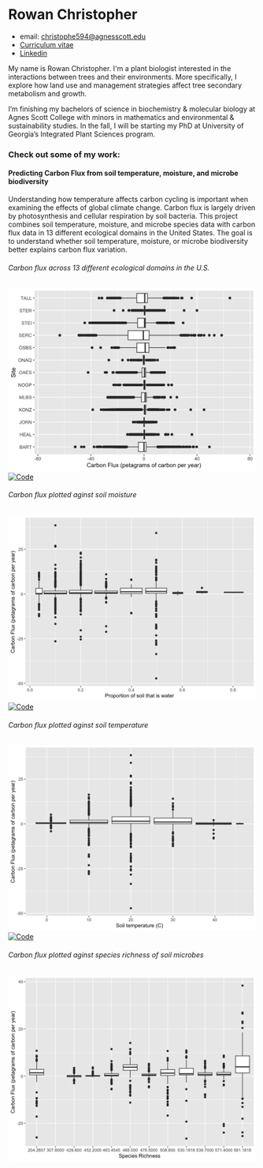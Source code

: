 
# Rowan Christopher

- email: christophe594@agnesscott.edu
- [Curriculum vitae](https://docs.google.com/document/d/e/2PACX-1vQFZZUeQjRPlOBQTw6wRg2VwQsdFJSkKhhE_PMpOVteWB2jdQFH0WED4i_VRZHMAMOGoig1dkNvxEeq/pub)
- [Linkedin](https://www.linkedin.com/in/rowan-christopher-50b441231)

My name is Rowan Christopher. I'm a plant biologist interested in the interactions between trees and their environments. More specifically, I explore how land use and management strategies affect tree secondary metabolism and growth. 

I’m finishing my bachelors of science in biochemistry & molecular biology at Agnes Scott College with minors in mathematics and environmental & sustainability studies. In the fall, I will be starting my PhD at University of Georgia’s Integrated Plant Sciences program. 

### Check out some of my work:

#### Predicting Carbon Flux from soil temperature, moisture, and microbe biodiversity

Understanding how temperature affects carbon cycling is important when examining the effects of global climate change. 
Carbon flux is largely driven by photosynthesis and cellular respiration by soil bacteria. 
This project combines soil temperature, moisture, and microbe species data with carbon flux data in 13 different ecological domains in the United States. 
The goal is to understand whether soil temperature, moisture, or microbe biodiversity better explains carbon flux variation. 

###### Carbon flux across 13 different ecological domains in the U.S.
[![Carbon flux across 13 different ecological domains](/img/fx.site_boxplot.png)](https://github.com)
[![Code](SoilTemp_CFlux.R)](https://github.com)

###### Carbon flux plotted aginst soil moisture
[![Carbon flux against soil moisture](/img/fx.moist_box.png)](https://github.com)
[![Code](fx.SoilMoisture.R)](https://github.com)

###### Carbon flux plotted aginst soil temperature
[![Carbon flux against soil moisture](/img/fx.temp_box2.png)](https://github.com)
[![Code](SoilTemp_CFlux.R)](https://github.com)

###### Carbon flux plotted aginst species richness of soil microbes
[![Carbon flux against soil moisture](/img/fx.rich_box.png)](https://github.com)



